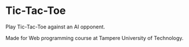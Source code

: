 # Tic-Tac-Toe

Play Tic-Tac-Toe against an AI opponent.

Made for Web programming course at Tampere University of Technology.
